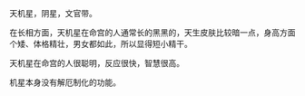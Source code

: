 天机星，阴星，文官带。

在长相方面，天机星在命宫的人通常长的黑黑的，天生皮肤比较暗一点，身高方面个矮、体格精壮，男女都如此，所以显得短小精干。

天机星在命宫的人很聪明，反应很快，智慧很高。

机星本身没有解厄制化的功能。